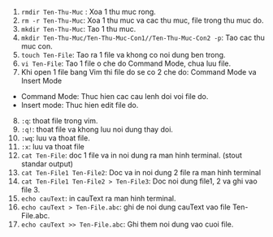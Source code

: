 1. `rmdir Ten-Thu-Muc` : Xoa 1 thu muc rong.
2. `rm -r Ten-Thu-Muc`: Xoa 1 thu muc va cac thu muc, file trong thu muc do.
3. `mkdir Ten-Thu-Muc`: Tao 1 thu muc.
4. `mkdir Ten-Thu-Muc/Ten-Thu-Muc-Con1//Ten-Thu-Muc-Con2 -p`: Tao cac thu muc con.
5. `touch Ten-File`: Tao ra 1 file va khong co noi dung ben trong.
6. `vi Ten-File`: Tao 1 file o che do Command Mode, chua luu file.
7. Khi open 1 file bang Vim thi file do se co 2 che do: Command Mode va Insert Mode
 -  Command Mode: Thuc hien cac cau lenh doi voi file do.
 -  Insert mode: Thuc hien edit file do.
8. `:q`: thoat file trong vim.
9. `:q!`: thoat file va khong luu noi dung thay doi.
10. `:wq`: luu va thoat file.
11. `:x`: luu va thoat file
12. `cat Ten-File`: doc 1 file va in noi dung ra man hinh terminal. (stout standar output)
13. `cat Ten-File1 Ten-File2`: Doc va in noi dung 2 file ra man hinh terminal
14. `cat Ten-File1 Ten-File2 > Ten-File3`: Doc noi dung file1, 2 va ghi vao file 3.
15. `echo cauText`: in cauText ra man hinh terminal.
16. `echo cauText > Ten-File.abc`: ghi de noi dung cauText vao file Ten-File.abc.
17. `echo cauText >> Ten-File.abc`: Ghi them noi dung vao cuoi file.
